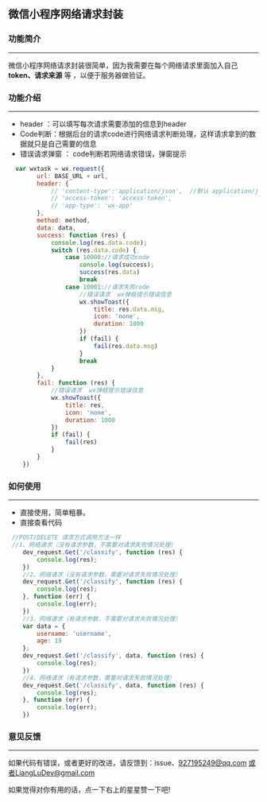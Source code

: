 ## 微信小程序网络请求封装

### 功能简介


----------
微信小程序网络请求封装很简单，因为我需要在每个网络请求里面加入自己**token、请求来源** 等 ，以便于服务器做验证。


### 功能介绍
----------
- header ：可以填写每次请求需要添加的信息到header
- Code判断：根据后台的请求code进行网络请求判断处理，这样请求拿到的数据就只是自己需要的信息
- 错误请求弹窗 ： code判断若网络请求错误，弹窗提示
``` javascript
  var wxtask = wx.request({
        url: BASE_URL + url,
        header: {
            // 'content-type':'application/json',  //默认 application/json :数据序列化
            // 'access-token': 'access-token',
            // 'app-type': 'wx-app'
        },
        method: method,
        data: data,
        success: function (res) {
            console.log(res.data.code);
            switch (res.data.code) {
                case 10000://请求成功code
                    console.log(success);
                    success(res.data)
                    break
                case 10001://请求失败code
                    //错误请求  wx弹框提示错误信息
                    wx.showToast({
                        title: res.data.msg,
                        icon: 'none',
                        duration: 1000
                    })
                    if (fail) {
                        fail(res.data.msg)
                    }
                    break
            }
        },
        fail: function (res) {
            //错误请求  wx弹框提示错误信息
            wx.showToast({
                title: res,
                icon: 'none',
                duration: 1000
            })
            if (fail) {
                fail(res)
            }
        }
    })
```

### 如何使用
----------
- 直接使用，简单粗暴。
- 直接查看代码
``` javascript
 //POST/DELETE 请求方式调用方法一样
 //1、网络请求（没有请求参数，不需要对请求失败情况处理）
    dev_request.Get('/classify', function (res) {
        console.log(res);
    })
    //2、网络请求（没有请求参数，需要对请求失败情况处理）
    dev_request.Get('/classify', function (res) {
        console.log(res);
    }, function (err) {
        console.log(err);
    })
    //3、网络请求（有请求参数，不需要对请求失败情况处理）
    var data = {
        username: 'username',
        age: 19
    };
    dev_request.Get('/classify', data, function (res) {
        console.log(res);
    })
    //4、网络请求（有请求参数，需要对请求失败情况处理）
    dev_request.Get('/classify', data, function (res) {
        console.log(res);
    }, function (err) {
        console.log(err);
    })
```
### 意见反馈
----------
如果代码有错误，或者更好的改进，请反馈到：issue、927195249@qq.com 或者LiangLuDev@gmail.com

如果觉得对你有用的话，点一下右上的星星赞一下吧!